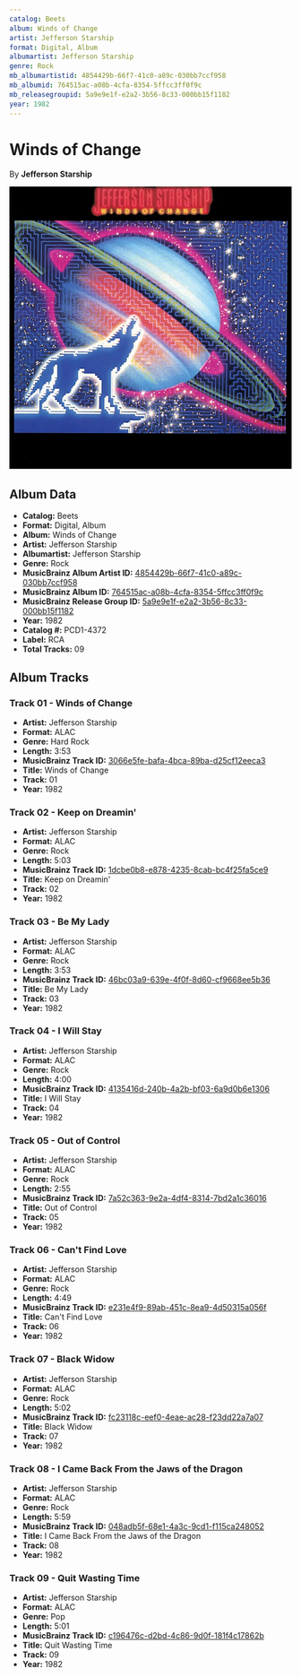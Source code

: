 ```yaml
---
catalog: Beets
album: Winds of Change
artist: Jefferson Starship
format: Digital, Album
albumartist: Jefferson Starship
genre: Rock
mb_albumartistid: 4854429b-66f7-41c0-a89c-030bb7ccf958
mb_albumid: 764515ac-a08b-4cfa-8354-5ffcc3ff0f9c
mb_releasegroupid: 5a9e9e1f-e2a2-3b56-8c33-000bb15f1182
year: 1982
---
```


# Winds of Change

By **Jefferson Starship**

![](../../assets/beetscovers/Jefferson_Starship-Winds_of_Change.jpg)

## Album Data

- **Catalog:** Beets
- **Format:** Digital, Album
- **Album:** Winds of Change
- **Artist:** Jefferson Starship
- **Albumartist:** Jefferson Starship
- **Genre:** Rock
- **MusicBrainz Album Artist ID:** [4854429b-66f7-41c0-a89c-030bb7ccf958](https://musicbrainz.org/artist/4854429b-66f7-41c0-a89c-030bb7ccf958)
- **MusicBrainz Album ID:** [764515ac-a08b-4cfa-8354-5ffcc3ff0f9c](https://musicbrainz.org/release/764515ac-a08b-4cfa-8354-5ffcc3ff0f9c)
- **MusicBrainz Release Group ID:** [5a9e9e1f-e2a2-3b56-8c33-000bb15f1182](https://musicbrainz.org/release-group/5a9e9e1f-e2a2-3b56-8c33-000bb15f1182)
- **Year:** 1982
- **Catalog #:** PCD1-4372
- **Label:** RCA
- **Total Tracks:** 09

## Album Tracks

### Track 01 - Winds of Change

- **Artist:** Jefferson Starship
- **Format:** ALAC
- **Genre:** Hard Rock
- **Length:** 3:53
- **MusicBrainz Track ID:** [3066e5fe-bafa-4bca-89ba-d25cf12eeca3](https://musicbrainz.org/recording/3066e5fe-bafa-4bca-89ba-d25cf12eeca3)
- **Title:** Winds of Change
- **Track:** 01
- **Year:** 1982

### Track 02 - Keep on Dreamin'

- **Artist:** Jefferson Starship
- **Format:** ALAC
- **Genre:** Rock
- **Length:** 5:03
- **MusicBrainz Track ID:** [1dcbe0b8-e878-4235-8cab-bc4f25fa5ce9](https://musicbrainz.org/recording/1dcbe0b8-e878-4235-8cab-bc4f25fa5ce9)
- **Title:** Keep on Dreamin'
- **Track:** 02
- **Year:** 1982

### Track 03 - Be My Lady

- **Artist:** Jefferson Starship
- **Format:** ALAC
- **Genre:** Rock
- **Length:** 3:53
- **MusicBrainz Track ID:** [46bc03a9-639e-4f0f-8d60-cf9668ee5b36](https://musicbrainz.org/recording/46bc03a9-639e-4f0f-8d60-cf9668ee5b36)
- **Title:** Be My Lady
- **Track:** 03
- **Year:** 1982

### Track 04 - I Will Stay

- **Artist:** Jefferson Starship
- **Format:** ALAC
- **Genre:** Rock
- **Length:** 4:00
- **MusicBrainz Track ID:** [4135416d-240b-4a2b-bf03-6a9d0b6e1306](https://musicbrainz.org/recording/4135416d-240b-4a2b-bf03-6a9d0b6e1306)
- **Title:** I Will Stay
- **Track:** 04
- **Year:** 1982

### Track 05 - Out of Control

- **Artist:** Jefferson Starship
- **Format:** ALAC
- **Genre:** Rock
- **Length:** 2:55
- **MusicBrainz Track ID:** [7a52c363-9e2a-4df4-8314-7bd2a1c36016](https://musicbrainz.org/recording/7a52c363-9e2a-4df4-8314-7bd2a1c36016)
- **Title:** Out of Control
- **Track:** 05
- **Year:** 1982

### Track 06 - Can't Find Love

- **Artist:** Jefferson Starship
- **Format:** ALAC
- **Genre:** Rock
- **Length:** 4:49
- **MusicBrainz Track ID:** [e231e4f9-89ab-451c-8ea9-4d50315a056f](https://musicbrainz.org/recording/e231e4f9-89ab-451c-8ea9-4d50315a056f)
- **Title:** Can't Find Love
- **Track:** 06
- **Year:** 1982

### Track 07 - Black Widow

- **Artist:** Jefferson Starship
- **Format:** ALAC
- **Genre:** Rock
- **Length:** 5:02
- **MusicBrainz Track ID:** [fc23118c-eef0-4eae-ac28-f23dd22a7a07](https://musicbrainz.org/recording/fc23118c-eef0-4eae-ac28-f23dd22a7a07)
- **Title:** Black Widow
- **Track:** 07
- **Year:** 1982

### Track 08 - I Came Back From the Jaws of the Dragon

- **Artist:** Jefferson Starship
- **Format:** ALAC
- **Genre:** Rock
- **Length:** 5:59
- **MusicBrainz Track ID:** [048adb5f-68e1-4a3c-9cd1-f115ca248052](https://musicbrainz.org/recording/048adb5f-68e1-4a3c-9cd1-f115ca248052)
- **Title:** I Came Back From the Jaws of the Dragon
- **Track:** 08
- **Year:** 1982

### Track 09 - Quit Wasting Time

- **Artist:** Jefferson Starship
- **Format:** ALAC
- **Genre:** Pop
- **Length:** 5:01
- **MusicBrainz Track ID:** [c196476c-d2bd-4c86-9d0f-181f4c17862b](https://musicbrainz.org/recording/c196476c-d2bd-4c86-9d0f-181f4c17862b)
- **Title:** Quit Wasting Time
- **Track:** 09
- **Year:** 1982

